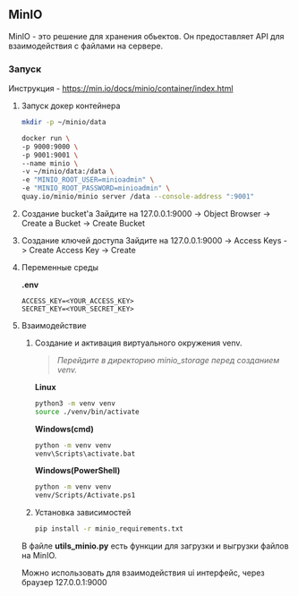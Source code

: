 ## MinIO
MinIO - это решение для хранения обьектов. Он предоставляет API для взаимодействия с файлами на сервере.
### Запуск
Инструкция - https://min.io/docs/minio/container/index.html
1. Запуск докер контейнера
    ```sh
    mkdir -p ~/minio/data

    docker run \
    -p 9000:9000 \
    -p 9001:9001 \
    --name minio \
    -v ~/minio/data:/data \
    -e "MINIO_ROOT_USER=minioadmin" \
    -e "MINIO_ROOT_PASSWORD=minioadmin" \
    quay.io/minio/minio server /data --console-address ":9001"
    ```
2. Создание bucket'a
    Зайдите на 127.0.0.1:9000 -> Object Browser -> Create a Bucket -> Create Bucket

3. Создание ключей доступа
    Зайдите на 127.0.0.1:9000 -> Access Keys -> Create Access Key -> Create

4. Переменные среды

    __.env__
    ```
    ACCESS_KEY=<YOUR_ACCESS_KEY>
    SECRET_KEY=<YOUR_SECRET_KEY>
    ```

5. Взаимодействие
    1. Создание и активация виртуального окружения venv.

        >_Перейдите в директорию minio_storage перед созданием venv._
        
        __Linux__
        ```bash
        python3 -m venv venv
        source ./venv/bin/activate
        ```
        __Windows(cmd)__
        ```bash
        python -m venv venv
        venv\Scripts\activate.bat
        ```
        __Windows(PowerShell)__
        ```bash
        python -m venv venv
        venv/Scripts/Activate.ps1
        ```
    2. Установка зависимостей
        ```bash
        pip install -r minio_requirements.txt
        ```
    В файле __utils_minio.py__ есть функции для загрузки и выгрузки файлов на MinIO.

    Можно использовать для взаимодействия ui интерфейс, через браузер 127.0.0.1:9000
